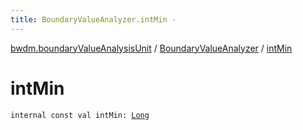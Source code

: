 ```yaml
---
title: BoundaryValueAnalyzer.intMin - 
---
```


[bwdm.boundaryValueAnalysisUnit](../index.html) / [BoundaryValueAnalyzer](index.html) / [intMin](./int-min.html)

# intMin

`internal const val intMin: `[`Long`](https://kotlinlang.org/api/latest/jvm/stdlib/kotlin/-long/index.html)